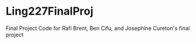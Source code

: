 # Ling227FinalProj
Final Project Code for Rafi Brent, Ben Cifu, and Josephine Cureton's final project
